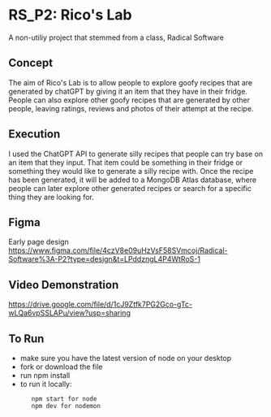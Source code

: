 # RS_P2: Rico's Lab
A non-utiliy project that stemmed from a class, Radical Software

## Concept
The aim of Rico's Lab is to allow people to explore goofy recipes that are generated by chatGPT by giving it an item that they have in their fridge. People can also explore other goofy recipes that are generated by other people, leaving ratings, reviews and photos of their attempt at the recipe.

## Execution
I used the ChatGPT API to generate silly recipes that people can try base on an item that they input. That item could be something in their fridge or something they would like to generate a silly recipe with. Once the recipe has been generated, it will be added to a MongoDB Atlas database, where people can later explore other generated recipes or search for a specific thing they are looking for.

## Figma
Early page design
https://www.figma.com/file/4czV8e09uHzVsF58SVmcoj/Radical-Software%3A-P2?type=design&t=LPddzngL4P4WtRoS-1

## Video Demonstration
https://drive.google.com/file/d/1cJ9Ztfk7PG2Gco-gTc-wLQa6vpSSLAPu/view?usp=sharing

## To Run
- make sure you have the latest version of node on your desktop
- fork or download the file
- run npm install
- to run it locally:
    ```
       npm start for node
       npm dev for nodemon
     ```
